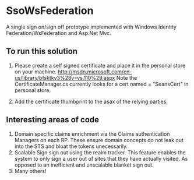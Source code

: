 SsoWsFederation
===========================

A single sign on/sign off prototype implemented with Windows Identity Federation/WsFederation and Asp.Net Mvc.

To run this solution
------

1. Please create a self signed certificate and place it in the personal store on your machine. 
http://msdn.microsoft.com/en-us/library/bfsktky3%28v=vs.110%29.aspx
Note the CertificateManager.cs currently looks for a cert named = "SeansCert" in personal store.

2. Add the certificate thumbprint to the asax of the relying parties.

Interesting areas of code
------

1. Domain specific claims enrichment via the Claims authentication Managers on each RP. These ensure domain concepts do not leak out into the STS and bloat the tokens unecessarily.
2. Scalable Sign sign out using the realm tracker.  This feature enables the system to only sign a user out of sites that they have actually visited. As opposed to an inefficient and unscalable blanket sign out.
3. Many others!
